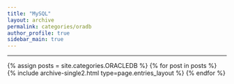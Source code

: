 ```yaml
---
title: "MySQL"
layout: archive
permalink: categories/oradb
author_profile: true
sidebar_main: true
---
```


<!-- 공백이 포함되어 있는 카테고리 이름의 경우 site.categories['a b c'] 이런식으로! -->

***

{% assign posts = site.categories.ORACLEDB %}
{% for post in posts %} {% include archive-single2.html type=page.entries_layout %} {% endfor %}
